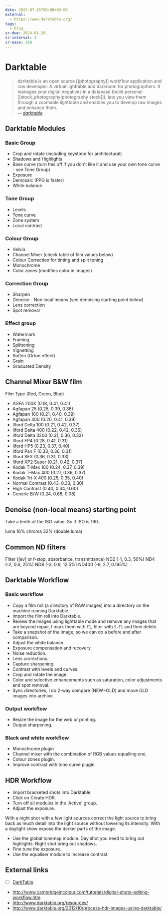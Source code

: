```yaml
---
date: 2023-07-15T00:00+03:00
external:
  - https://www.darktable.org/
tags:
  - blog
sr-due: 2024-01-29
sr-interval: 3
sr-ease: 269
---
```


# Darktable

> darktable is an open source [[photography]] workflow application and raw
> developer. A virtual lighttable and darkroom for photographers. It manages
> your digital negatives in a database (build personal
> [[stock_photography|photography stock]]), lets you view them through a
> zoomable lighttable and enables you to develop raw images and enhance them.\
> — <cite>[darktable](https://www.darktable.org/)</cite>

## Darktable Modules

### Basic Group

- Crop and rotate (including keystone for architectural)
- Shadows and Highlights
- Base curve (turn this off if you don't like it and use your own tone curve - see Tone Group)
- Exposure
- Demosaic (PPG is faster)
- White balance

### Tone Group

- Levels
- Tone curve
- Zone system
- Local contrast

### Colour Group

- Velvia
- Channel Mixer (check table of film values below)
- Colour Correction for tinting and split toning
- Monochrome
- Color zones (modifies color in images)

### Correction Group

- Sharpen
- Denoise - Non local means (see denoising starting point below)
- Lens correction
- Spot removal

### Effect group

- Watermark
- Framing
- Splittoning
- Vignetting
- Soften (Orton effect)
- Grain
- Graduated Density

## Channel Mixer B&W film

Film Type (Red, Green, Blue)

- AGFA 200X (0.18, 0.41, 0.41)
- Agfapan 25 (0.25, 0.39, 0.36)
- Agfapan 100 (0.21, 0.40, 0.39)
- Agfapan 400 (0.20, 0.41, 0.39)
- Ilford Delta 100 (0.21,	0.42, 0.37)
- Ilford Delta 400 (0.22,	0.42, 0.36)
- Ilford Delta 3200 (0.31, 0.36, 0.33)
- Ilford FP4 (0.28, 0.41, 0.31)
- Ilford HP5 (0.23, 0.37, 0.40)
- Ilford Pan F (0.33, 0.36, 0.31)
- Ilford SFX (0.36, 0.31, 0.33)
- Ilford XP2 Super (0.21,	0.42, 0.37)
- Kodak T-Max 100 (0.24, 0.37, 0.39)
- Kodak T-Max 400 (0.27, 0.36, 0.37)
- Kodak Tri-X 400 (0.25, 0.35, 0.40)
- Normal Contrast (0.43, 0.33, 0.30)
- High Contrast (0.40, 0.34, 0.60)
- Generic B/W (0.24, 0.68, 0.08)

## Denoise (non-local means) starting point

Take a tenth of the ISO value. So if ISO is 160...

luma 16%
chroma 32% (double luma)

## Common ND filters

Filter ([ev] or f-stop, absorbance, transmittance)
ND2 (-1, 0.3, 50%)
ND4 (-2, 0.6, 25%)
ND8 (-3, 0.9, 12.5%)
ND400 (-9, 2.7, 0.195%)

## Darktable Workflow

### Basic workflow

- Copy a film roll (a directory of RAW images) into a directory on the machine
running Darktable.
- Import the film roll into Darktable.
- Review the images using lighttable mode and remove any images that are beyond
repair, I mark them with `F1`, filter with `S-F1` and then delete.
- Take a snapshot of the image, so we can do a before and after comparison.
- Adjust the white balance.
- Exposure compensation and recovery.
- Noise reduction.
- Lens corrections.
- Capture sharpening.
- Contrast with levels and curves.
- Crop and rotate the image.
- Color and selective enhancements such as saturation, color adjustments and
spot removal.
- Sync directories, I do 2-way compare (NEW>OLD) and move OLD images
into archive.

### Output workflow

- Resize the image for the web or printing.
- Output sharpening.

### Black and white workflow

- Monochrome plugin
- Channel mixer with the combination of RGB values equalling one.
- Colour zones plugin.
- Improve contrast with tone curve plugin.

## HDR Workflow

- Import bracketed shots into Darktable.
- Click on Create HDR.
- Turn off all modules in the 'Active' group.
- Adjust the exposure.

With a night shot with a few light sources correct the light source to bring back as much detail into the light source without lowering its intensity. With a daylight show expose the darker parts of the image.

- Use the global tonemap module. Day shot you need to bring out highlights. Night shot bring out shadows.
- Fine tune the exposure.
- Use the equaliser module to increase contrast.

## External links

- [ ] [DarkTable](https://www.youtube.com/playlist?list=PLlYWvzmJQTrRq7JrYdD7k3-8-v-uHnhK_)
- http://www.cambridgeincolour.com/tutorials/digital-photo-editing-workflow.htm
- http://www.darktable.org/resources/
- http://www.darktable.org/2012/10/process-hdr-images-using-darktable/
